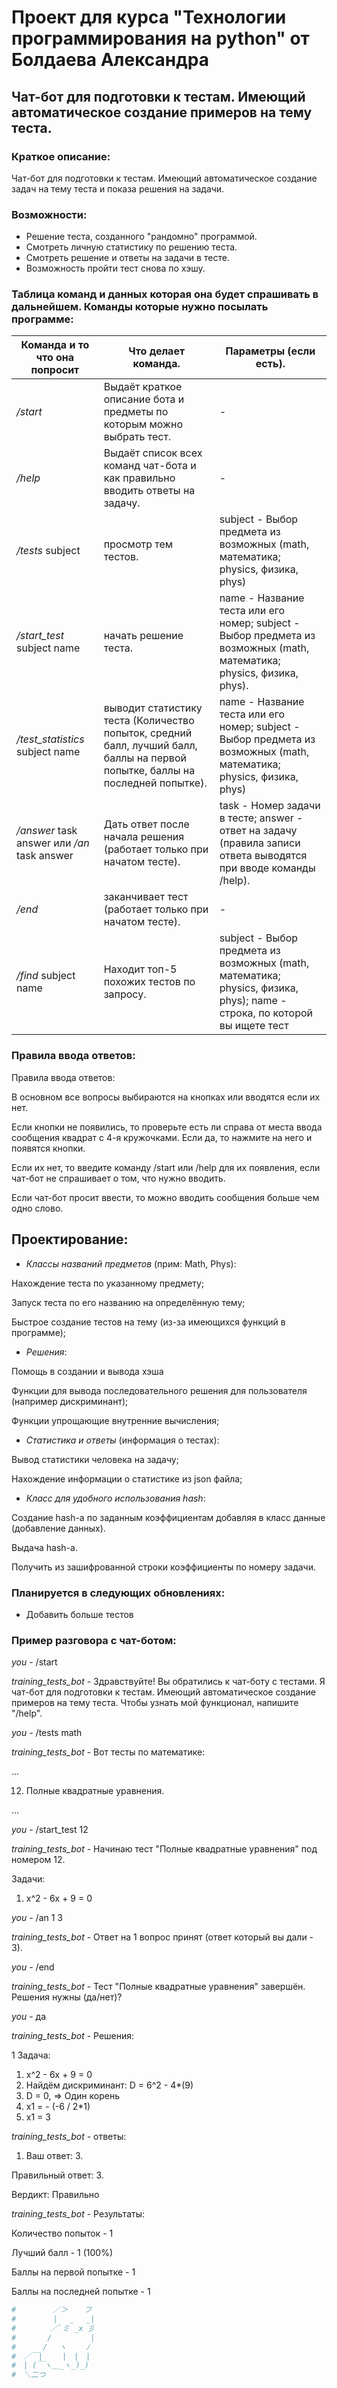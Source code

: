 # Проект для курса "Технологии программирования на python" от Болдаева Александра
## Чат-бот для подготовки к тестам. Имеющий автоматическое создание примеров на тему теста.

### Краткое описание:
Чат-бот для подготовки к тестам. Имеющий автоматическое создание задач на тему теста и показа решения на задачи. 

### Возможности:
- Решение теста, созданного "рандомно" программой.
- Смотреть личную статистику по решению теста.
- Смотреть решение и ответы на задачи в тесте.
- Возможность пройти тест снова по хэшу.

### Таблица команд и данных которая она будет спрашивать в дальнейшем. Команды которые нужно посылать программе:
| Команда и то что она попросит               | Что делает команда.                                                                                                            | Параметры (если есть).                                                                                                   | 
|---------------------------------------------|--------------------------------------------------------------------------------------------------------------------------------|--------------------------------------------------------------------------------------------------------------------------|
| */start*                                    | Выдаёт краткое описание бота и предметы по которым можно выбрать тест.                                                         | -                                                                                                                        | 
| */help*                                     | Выдаёт список всех команд чат-бота и как правильно вводить ответы на задачу.                                                   | -                                                                                                                        |
| */tests* subject                            | просмотр тем тестов.                                                                                                           | subject - Выбор предмета из возможных (math, математика; physics, физика, phys)                                          |
| */start_test* subject name                  | начать решение теста.                                                                                                          | name - Название теста или его номер; subject - Выбор предмета из возможных (math, математика; physics, физика, phys).    |
| */test_statistics* subject name             | выводит статистику теста (Количество попыток, средний балл, лучший балл, баллы на первой попытке, баллы на последней попытке). | name - Название теста или его номер; subject - Выбор предмета из возможных (math, математика; physics, физика, phys)     |
| */answer* task answer или */an* task answer | Дать ответ после начала решения (работает только при начатом тесте).                                                           | task - Номер задачи в тесте; answer - ответ на задачу (правила записи ответа выводятся при вводе команды /help).         |
| */end*                                      | заканчивает тест (работает только при начатом тесте).                                                                          | -                                                                                                                        |
| */find* subject name                        | Находит топ-5 похожих тестов по запросу.                                                                                       | subject - Выбор предмета из возможных (math, математика; physics, физика, phys); name - строка, по которой вы ищете тест |

### Правила ввода ответов:
Правила ввода ответов:

В основном все вопросы выбираются на кнопках или вводятся если их нет.

Если кнопки не появились, то проверьте есть ли справа от места ввода сообщения квадрат с 4-я кружочками. Если да, то нажмите на него и появятся кнопки.

Если их нет, то введите команду /start или /help для их появления, если чат-бот не спрашивает о том, что нужно вводить.

Если чат-бот просит ввести, то можно вводить сообщения больше чем одно слово.
## Проектирование:
* *Классы названий предметов* (прим: Math, Phys):

Нахождение теста по указанному предмету;

Запуск теста по его названию на определённую тему;

Быстрое создание тестов на тему (из-за имеющихся функций в программе);

* *Решения*:

Помощь в создании и вывода хэша    

Функции для вывода последовательного решения для пользователя (например дискриминант);

Функции упрощающие внутренние вычисления;

* *Статистика и ответы* (информация о тестах):

Вывод статистики человека на задачу;

Нахождение информации о статистике из json файла;

* *Класс для удобного использования hash*:

Создание hash-а по заданным коэффициентам добавляя в класс данные (добавление данных).

Выдача hash-a.

Получить из зашифрованной строки коэффициенты по номеру задачи.




### Планируется в следующих обновлениях:
- Добавить больше тестов

### Пример разговора с чат-ботом:
*you* - /start

*training_tests_bot* - Здравствуйте! Вы обратились к чат-боту с тестами. Я чат-бот для подготовки к тестам. 
           Имеющий автоматическое создание примеров на тему теста. Чтобы узнать мой функционал, напишите "/help".

*you* - /tests math

*training_tests_bot* - Вот тесты по математике:

...

12. Полные квадратные уравнения.

...

*you* - /start_test 12

*training_tests_bot* - Начинаю тест "Полные квадратные уравнения" под номером 12.

Задачи:
1. x^2 - 6x + 9 = 0

*you* - /an 1 3

*training_tests_bot* - Ответ на 1 вопрос принят (ответ который вы дали - 3).

*you* - /end

*training_tests_bot* - Тест "Полные квадратные уравнения" завершён. Решения нужны (да/нет)?

*you* - да

*training_tests_bot* - Решения:

1 Задача:
1. x^2 - 6x + 9 = 0
2. Найдём дискриминант: D = 6^2 - 4*(9)
3. D = 0, => Один корень
4. x1 = - (-6 / 2*1)
5. x1 = 3

*training_tests_bot* - ответы:
1. Ваш ответ: 3.

Правильный ответ: 3.

Вердикт: Правильно

*training_tests_bot* - Результаты:

Количество попыток - 1

Лучший балл - 1 (100%)

Баллы на первой попытке - 1

Баллы на последней попытке - 1



``` python
#　　　　　／＞　  フ
#　　　　　| 　_　 _|
#　 　　　／`ミ _x 彡
#　　 　 /　　　 　 |
#　　　 /　 ヽ　　 ﾉ
#　／￣|　　 |　|　|
#　| (￣ヽ＿_ヽ_)_)
#　＼二つ
```